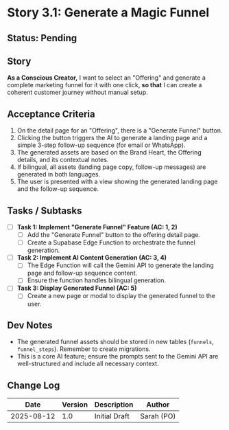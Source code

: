 # Story 3.1: Generate a Magic Funnel

## Status: Pending

## Story
**As a Conscious Creator,** I want to select an "Offering" and generate a complete marketing funnel for it with one click, **so that** I can create a coherent customer journey without manual setup.

## Acceptance Criteria
1.  On the detail page for an "Offering", there is a "Generate Funnel" button.
2.  Clicking the button triggers the AI to generate a landing page and a simple 3-step follow-up sequence (for email or WhatsApp).
3.  The generated assets are based on the Brand Heart, the Offering details, and its contextual notes.
4.  If bilingual, all assets (landing page copy, follow-up messages) are generated in both languages.
5.  The user is presented with a view showing the generated landing page and the follow-up sequence.

## Tasks / Subtasks
- [ ] **Task 1: Implement "Generate Funnel" Feature (AC: 1, 2)**
    - [ ] Add the "Generate Funnel" button to the offering detail page.
    - [ ] Create a Supabase Edge Function to orchestrate the funnel generation.
- [ ] **Task 2: Implement AI Content Generation (AC: 3, 4)**
    - [ ] The Edge Function will call the Gemini API to generate the landing page and follow-up sequence content.
    - [ ] Ensure the function handles bilingual generation.
- [ ] **Task 3: Display Generated Funnel (AC: 5)**
    - [ ] Create a new page or modal to display the generated funnel to the user.

## Dev Notes
*   The generated funnel assets should be stored in new tables (`funnels`, `funnel_steps`). Remember to create migrations.
*   This is a core AI feature; ensure the prompts sent to the Gemini API are well-structured and include all necessary context.

## Change Log
| Date | Version | Description | Author |
| --- | --- | --- | --- |
| 2025-08-12 | 1.0 | Initial Draft | Sarah (PO) |
